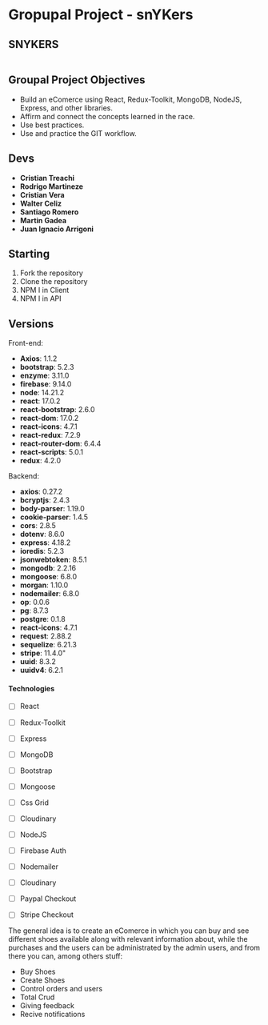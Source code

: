 # Gropupal Project - snYKers

## SNYKERS

<p align="center">
  <img height="max" />
</p>

## Groupal Project Objectives

- Build an eComerce using React, Redux-Toolkit, MongoDB, NodeJS, Express, and other libraries.
- Affirm and connect the concepts learned in the race.
- Use best practices.
- Use and practice the GIT workflow.

## Devs
- **Cristian Treachi**
- **Rodrigo Martineze**
- **Cristian Vera**
- **Walter Celiz**
- **Santiago Romero**
- **Martin Gadea**
- **Juan Ignacio Arrigoni**


## Starting

1. Fork the repository
2. Clone the repository
3. NPM I in Client
4. NPM I in API

## Versions

Front-end:
- **Axios**: 1.1.2
- **bootstrap**: 5.2.3
- **enzyme**: 3.11.0
- **firebase**: 9.14.0
- **node**: 14.21.2
- **react**: 17.0.2
- **react-bootstrap**: 2.6.0
- **react-dom**: 17.0.2
- **react-icons**: 4.7.1
- **react-redux**: 7.2.9
- **react-router-dom**: 6.4.4
- **react-scripts**: 5.0.1
- **redux**: 4.2.0
 
Backend:
- **axios**: 0.27.2
- **bcryptjs**: 2.4.3
- **body-parser**: 1.19.0
- **cookie-parser**: 1.4.5
- **cors**: 2.8.5
- **dotenv**: 8.6.0
- **express**: 4.18.2
- **ioredis**: 5.2.3
- **jsonwebtoken**: 8.5.1
- **mongodb**: 2.2.16
- **mongoose**: 6.8.0
- **morgan**: 1.10.0
- **nodemailer**: 6.8.0
- **op**: 0.0.6
- **pg**: 8.7.3
- **postgre**: 0.1.8
- **react-icons**: 4.7.1
- **request**: 2.88.2
- **sequelize**: 6.21.3
- **stripe**: 11.4.0"
- **uuid**: 8.3.2
- **uuidv4**: 6.2.1

#### Technologies
- [ ] React
- [ ] Redux-Toolkit
- [ ] Express
- [ ] MongoDB
- [ ] Bootstrap
- [ ] Mongoose
- [ ] Css Grid
- [ ] Cloudinary
- [ ] NodeJS
- [ ] Firebase Auth
- [ ] Nodemailer
- [ ] Cloudinary
- [ ] Paypal Checkout
- [ ] Stripe Checkout



The general idea is to create an eComerce in which you can buy and see different shoes available along with relevant information about, while the purchases and the users can be administrated by the admin users, and from there you can, among others stuff:

- Buy Shoes
- Create Shoes
- Control orders and users
- Total Crud
- Giving feedback
- Recive notifications
